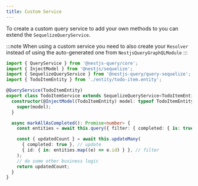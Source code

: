 ```yaml
---
title: Custom Service
---
```


To create a custom query service to add your own methods to you can extend the `SequelizeQueryService`.

:::note
When using a custom service you need to also create your `Resolver` instead of using the auto-generated one from `NestjsQueryGraphQLModule`
:::

```ts title="todo-item.service.ts"
import { QueryService } from '@nestjs-query/core';
import { InjectModel } from '@nestjs/sequelize';
import { SequelizeQueryService } from '@nestjs-query/query-sequelize';
import { TodoItemEntity } from './entity/todo-item.entity';

@QueryService(TodoItemEntity)
export class TodoItemService extends SequelizeQueryService<TodoItemEntity> {
  constructor(@InjectModel(TodoItemEntity) model: typeof TodoItemEntity) {
    super(model);
  }

  async markAllAsCompleted(): Promise<number> {
    const entities = await this.query({ filter: { completed: { is: true } } });

    const { updatedCount } = await this.updateMany(
      { completed: true }, // update
      { id: { in: entities.map((e) => e.id) } }, // filter
    );
    // do some other business logic
    return updatedCount;
  }
}
```
